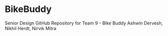 # BikeBuddy
Senior Design GitHub Repository for Team 9 - Bike Buddy
Ashwin Dervesh, Nikhil Herdt, Nirvik Mitra
